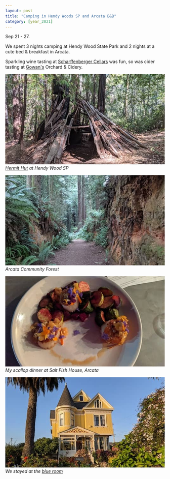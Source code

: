 ```yaml
---
layout: post
title: "Camping in Hendy Woods SP and Arcata B&B"
category: [year_2021]
---
```

Sep 21 - 27.

We spent 3 nights camping at Hendy Wood State Park and 2 nights at a cute bed & breakfast in Arcata.

Sparkling wine tasting at [Scharffenberger Cellars](https://scharffenbergercellars.com/visit) was fun, so was cider tasting at [Gowan's](https://www.gowansheirloomcider.com/book-online) Orchard & Cidery. 

![](images/arcata0.jpg)
_[Hermit Hut](https://en.wikipedia.org/wiki/Petrov_Zailenko) at Hendy Wood SP_

![](images/arcata1.jpg)
_Arcata Community Forest_

![](images/arcata2.jpg)
_My scallop dinner at Salt Fish House, Arcata_

![](images/arcata3.jpg)
_We stayed at the [blue room](https://www.ladyanneinnarcata.com/)_
